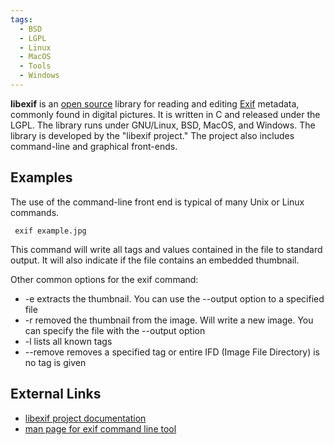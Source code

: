 ```yaml
---
tags:
  - BSD
  - LGPL
  - Linux
  - MacOS
  - Tools
  - Windows
---
```

**libexif** is an [open source](open_source.md) library for reading and editing
[Exif](exif.md) metadata, commonly found in digital pictures. It is written in
C and released under the LGPL. The library runs under GNU/Linux, BSD, MacOS,
and Windows. The library is developed by the "libexif project." The project
also includes command-line and graphical front-ends.

## Examples

The use of the command-line front end is typical of many Unix or Linux commands.

` exif example.jpg`

This command will write all tags and values contained in the file to standard
output. It will also indicate if the file contains an embedded thumbnail.

Other common options for the exif command:

* -e extracts the thumbnail. You can use the --output option to a specified file
* -r removed the thumbnail from the image. Will write a new image. You can
  specify the file with the --output option
* -l lists all known tags
* --remove removes a specified tag or entire IFD (Image File Directory) is no
  tag is given

## External Links

* [libexif project documentation](http://libexif.sourceforge.net/docs.html)
* [man page for exif command line tool](http://libexif.sourceforge.net/man/exif.html)
